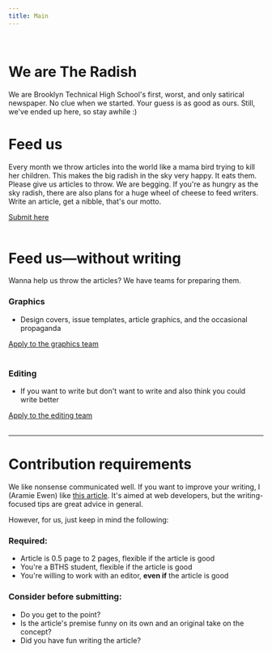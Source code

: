 ```yaml
---
title: Main
---
```

<br />

# We are The Radish

We are Brooklyn Technical High School's first, worst, and only satirical newspaper. No clue when we started. Your guess is as good as ours. Still, we've ended up here, so stay awhile :)

# Feed us

Every month we throw articles into the world like a mama bird trying to kill her children. This makes the big radish in the sky very happy. It eats them. Please give us articles to throw. We are begging.
If you're as hungry as the sky radish, there are also plans for a huge wheel of cheese to feed writers. Write an article, get a nibble, that's our motto.  

<div class="submission-form-link"><a target="_blank" rel="noreferrer" href="https://forms.gle/34NWUt4XUdzP2mjAA">Submit here</a></div>

<br/>

# Feed us—without writing

Wanna help us throw the articles? We have teams for preparing them.
### Graphics
 - Design covers, issue templates, article graphics, and the occasional propaganda
<div class="submission-form-link"><a target="_blank" rel="noreferrer" href="https://forms.gle/NvD5E9xFRigdYuhGA">Apply to the graphics team</a></div>
<br />

### Editing
 - If you want to write but don't want to write and also think you could write better
<div class="submission-form-link"><a target="_blank" rel="noreferrer" href="https://forms.gle/do2BrZXH7nMuZioB9">Apply to the editing team</a></div>
<br />


<hr>

# Contribution requirements

We like nonsense communicated well. If you want to improve your writing, I (Aramie Ewen) like [this article](https://alistapart.com/article/so-you-want-to-write-an-article/). It's aimed at web developers, but the writing-focused tips are great advice in general.

However, for us, just keep in mind the following:

### Required:
- Article is 0.5 page to 2 pages, flexible if the article is good
- You're a BTHS student, flexible if the article is good
- You're willing to work with an editor, **even if** the article is good



### Consider before submitting:
- Do you get to the point?
- Is the article's premise funny on its own and an original take on the concept?
- Did you have fun writing the article?

